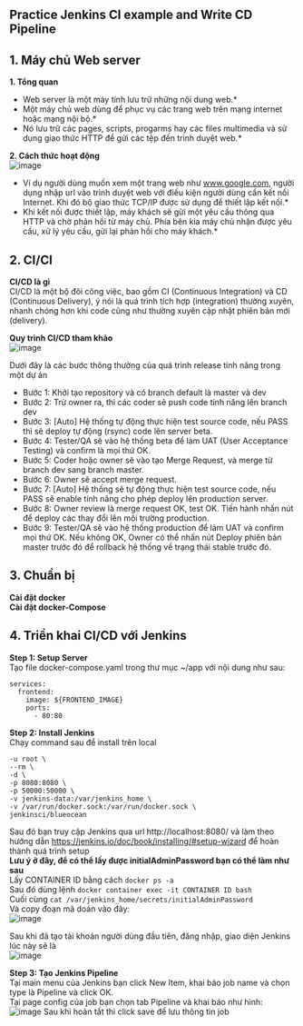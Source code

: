 ## Practice Jenkins CI example and Write CD Pipeline  

## 1. Máy chủ Web server    
**1. Tổng quan**  
* Web server là một máy tính lưu trữ những nội dung web.*  
* Một máy chủ web dùng để phục vụ các trang web trên mạng internet hoặc mạng nội bộ.*  
* Nó lưu trữ các pages, scripts, progarms hay các files multimedia và sử dụng giao thức HTTP để gửi các tệp đến trình duyệt web.*  

**2. Cách thức hoạt động**  
![image](https://user-images.githubusercontent.com/46991949/121111392-fb9c9980-c838-11eb-8832-6daa20d082f1.png)
* Ví dụ người dùng muốn xem một trang web như www.google.com, người dụng nhập url vào trình duyệt web với điều kiện người dùng cần kết nối Internet. Khi đó bộ giao thức TCP/IP được sử dụng để thiết lập kết nối.*  
* Khi kết nối được thiết lập, máy khách sẽ gửi một yêu cầu thông qua HTTP và chờ phản hồi từ máy chủ. Phía bên kia máy chủ nhận được yêu cầu, xử lý yêu cầu, gửi lại phản hồi cho máy khách.*  

## 2. CI/CI  
**CI/CD là gì**  
CI/CD là một bộ đôi công việc, bao gồm CI (Continuous Integration) và CD (Continuous Delivery), ý nói là quá trình tích hợp (integration) thường xuyên, nhanh chóng hơn khi code cũng như thường xuyên cập nhật phiên bản mới (delivery).  

**Quy trình CI/CD tham khảo**  
![image](https://user-images.githubusercontent.com/46991949/121673654-50f7d580-cadb-11eb-92c5-fae1a63f3f06.png)

Dưới đây là các bước thông thường của quá trình release tính năng trong một dự án    
* Bước 1: Khởi tạo repository và có branch default là master và dev    
* Bước 2: Trừ owner ra, thì các coder sẽ push code tính năng lên branch dev    
* Bước 3: [Auto] Hệ thống tự động thực hiện test source code, nếu PASS thì sẽ deploy tự động (rsync) code lên server beta.  
* Bước 4: Tester/QA sẽ vào hệ thống beta để làm UAT (User Acceptance Testing) và confirm là mọi thứ OK.  
* Bước 5: Coder hoặc owner sẽ vào tạo Merge Request, và merge từ branch dev sang branch master.  
* Bước 6: Owner sẽ accept merge request.  
* Bước 7: [Auto] Hệ thống sẽ tự động thực hiện test source code, nếu PASS sẽ enable tính năng cho phép deploy lên production server.  
* Bước 8: Owner review là merge request OK, test OK. Tiến hành nhấn nút để deploy các thay đổi lên môi trường production.  
* Bước 9: Tester/QA sẽ vào hệ thống production để làm UAT và confirm mọi thứ OK. Nếu không OK, Owner có thể nhấn nút Deploy phiên bản master trước đó để rollback hệ thống về trạng thái stable trước đó.      

## 3. Chuẩn bị  
**Cài đặt docker**  
**Cài đặt docker-Compose**  

## 4. Triển khai CI/CD với Jenkins  

**Step 1: Setup Server**  
Tạo file docker-compose.yaml trong thư mục ~/app với nội dung như sau:  
```version: "3"
services:
  frontend:
    image: ${FRONTEND_IMAGE}
    ports:
      - 80:80
  ```  
  
**Step 2: Install Jenkins**  
  Chạy command sau để install trên local  
  ```docker run \
  -u root \
  --rm \
  -d \
  -p 8080:8080 \
  -p 50000:50000 \
  -v jenkins-data:/var/jenkins_home \
  -v /var/run/docker.sock:/var/run/docker.sock \
  jenkinsci/blueocean
  ```  
  Sau đó bạn truy cập Jenkins qua url http://localhost:8080/ và làm theo hướng dẫn https://jenkins.io/doc/book/installing/#setup-wizard để hoàn thành quá trình setup    
  **Lưu ý ở đây, để có thể lấy được initialAdminPassword bạn có thể làm như sau**    
  Lấy CONTAINER ID bằng cách ```docker ps -a```    
  Sau đó dùng lệnh ```docker container exec -it CONTAINER ID bash```  
  Cuối cùng ```cat /var/jenkins_home/secrets/initialAdminPassword```    
  Và copy đoạn mã doán vào đây:  
  ![image](https://user-images.githubusercontent.com/46991949/121709738-0e49f380-cb03-11eb-945a-a06874980118.png)  
  
  Sau khi đã tạo tài khoản người dùng đầu tiên, đăng nhập, giao diện Jenkins lúc này sẽ là  
  ![image](https://user-images.githubusercontent.com/46991949/121710839-2c642380-cb04-11eb-8d6d-c6c492ce5427.png)  
  
**Step 3: Tạo Jenkins Pipeline**  
Tại main menu của Jenkins bạn click New Item, khai báo job name và chọn type là Pipeline và click OK.  
Tại page config của job bạn chọn tab Pipeline và khai báo như hình:  
![image](https://user-images.githubusercontent.com/46991949/121711365-bb713b80-cb04-11eb-83bb-99302bb04f6b.png)
Sau khi hoàn tất thì click save để lưu thông tin job  





  
  
  

